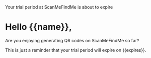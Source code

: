 Your trial period at ScanMeFindMe is about to expire

<h1>Hello {{name}},</h1>
<p>Are you enjoying generating QR codes on ScanMeFindMe so far?</p>
<p>This is just a reminder that your trial period will expire on {{expires}}.</p>
